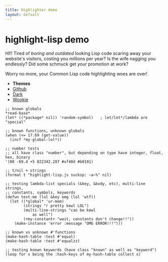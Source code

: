 ```yaml
---
title: Highlighter demo
layout: default
---
```


highlight-lisp demo
===================

HI!! Tired of *boring and outdated* looking Lisp code scaring away your website's
visitors, costing you millions per year? Is the wife nagging you endlessly? Did
some schmuck get *your* promotion at work?

Worry no more, your Common Lisp code highlighting woes are over!

<!--
<input
 type="button"
 value="Click to CHANGE YOUR LIFE FOREVER!"
 id="highlight_btn"
 onclick="do_highlight();"
/> **!!!WARNING!!!** There is no going back!
-->

<ul class="themes clear">
    <li><strong>Themes</strong></li>
    <li><a href="#github" onclick="return switch_theme('github');">Github</a></li>
    <li><a href="#dark" onclick="return switch_theme('dark');">Dark</a></li>
    <li><a href="#wookie" onclick="return switch_theme('wookie');">Wookie</a></li>
</ul>

<pre><code class="lisp">;; known globals
*read-base*
(let* ((*package* nil)) 'random-symbol)   ; let/let*/lambda are "special"

;; known functions, unknown globals
(when (<= 17.69 (get-value))
  (incf *my-global-lol*))

;; number tests
;; all have class "number", but depending on type have integer, float, hex, binary
'(80 -69.4 +5 822342.287 #xf40d #b0101)

;; t/nil + strings
(format t "highlight-lisp.js sucksp: ~a~%" nil)

;; testing lambda-list specials (&key, &body, etc), multi-line strings,
;; constants, symbols, keywords
(defun test-me (lol &key omg (lol 'wtf))
  (let ((*global* 'ur-mom)
        (strings "r pretty kewl LOL")
        (multi-line-strings "can be kewl
            as well")
        (+my-constant+ "wait, constants don't change!!"))
    (make-instance 'error :message "OMG ERROR!!!")))

;; known vs unknown #'functions
(make-hash-table :test #'equal)
(make-hash-table :test #'equalzz)

;; testing known keywords (have class "known" as well as "keyword")
(loop for x being the :hash-keys of my-hash-table collect x)</code></pre>

<script type="text/javascript">
/*
function do_highlight() {
    HighlightLisp.highlight_auto();
    document.getElementById('highlight_btn').disabled=true;
}
*/
function switch_theme(name) {
    var style = document.getElementById('hl-theme');
    if(!style) return;
    style.href = '/highlight-lisp/js/highlight-lisp/themes/'+name+'.css';
    return false;
}
HighlightLisp.highlight_auto();
HighlightLisp.paren_match();
</script>


